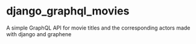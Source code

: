 # django_graphql_movies
A simple GraphQL API for movie titles and the corresponding actors made with django and graphene
